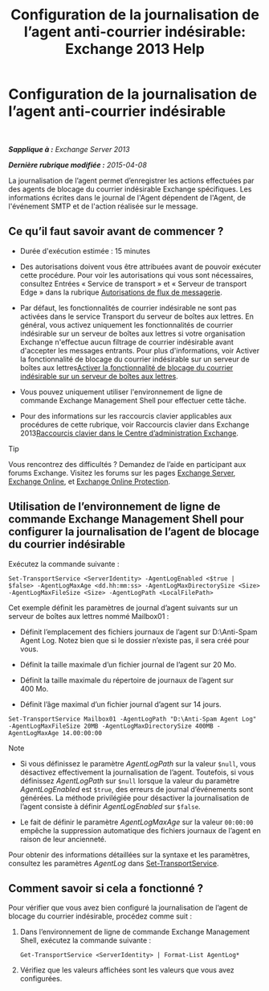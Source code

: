 ﻿---
title: 'Configuration de la journalisation de l’agent anti-courrier indésirable: Exchange 2013 Help'
TOCTitle: Configuration de la journalisation de l’agent anti-courrier indésirable
ms:assetid: df157ca3-ad8e-4302-acbc-5fbb8570c21d
ms:mtpsurl: https://technet.microsoft.com/fr-fr/library/Bb691337(v=EXCHG.150)
ms:contentKeyID: 50479354
ms.date: 04/24/2018
mtps_version: v=EXCHG.150
ms.translationtype: HT
---

# Configuration de la journalisation de l’agent anti-courrier indésirable

 

_**Sapplique à :** Exchange Server 2013_

_**Dernière rubrique modifiée :** 2015-04-08_

La journalisation de l’agent permet d’enregistrer les actions effectuées par des agents de blocage du courrier indésirable Exchange spécifiques. Les informations écrites dans le journal de l'Agent dépendent de l'Agent, de l'événement SMTP et de l'action réalisée sur le message.

## Ce qu’il faut savoir avant de commencer ?

  - Durée d'exécution estimée : 15 minutes

  - Des autorisations doivent vous être attribuées avant de pouvoir exécuter cette procédure. Pour voir les autorisations qui vous sont nécessaires, consultez Entrées « Service de transport » et « Serveur de transport Edge » dans la rubrique [Autorisations de flux de messagerie](mail-flow-permissions-exchange-2013-help.md).

  - Par défaut, les fonctionnalités de courrier indésirable ne sont pas activées dans le service Transport du serveur de boîtes aux lettres. En général, vous activez uniquement les fonctionnalités de courrier indésirable sur un serveur de boîtes aux lettres si votre organisation Exchange n'effectue aucun filtrage de courrier indésirable avant d'accepter les messages entrants. Pour plus d'informations, voir Activer la fonctionnalité de blocage du courrier indésirable sur un serveur de boîtes aux lettres[Activer la fonctionnalité de blocage du courrier indésirable sur un serveur de boîtes aux lettres](enable-anti-spam-functionality-on-mailbox-servers-exchange-2013-help.md).

  - Vous pouvez uniquement utiliser l'environnement de ligne de commande Exchange Management Shell pour effectuer cette tâche.

  - Pour des informations sur les raccourcis clavier applicables aux procédures de cette rubrique, voir Raccourcis clavier dans Exchange 2013[Raccourcis clavier dans le Centre d’administration Exchange](keyboard-shortcuts-in-the-exchange-admin-center-exchange-online-protection-help.md).

> [!TIP]
> Vous rencontrez des difficultés ? Demandez de l’aide en participant aux forums Exchange. Visitez les forums sur les pages <a href="https://go.microsoft.com/fwlink/p/?linkid=60612">Exchange Server</a>, <a href="https://go.microsoft.com/fwlink/p/?linkid=267542">Exchange Online</a>, et <a href="https://go.microsoft.com/fwlink/p/?linkid=285351">Exchange Online Protection</a>.


## Utilisation de l’environnement de ligne de commande Exchange Management Shell pour configurer la journalisation de l’agent de blocage du courrier indésirable

Exécutez la commande suivante :

    Set-TransportService <ServerIdentity> -AgentLogEnabled <$true | $false> -AgentLogMaxAge <dd.hh:mm:ss> -AgentLogMaxDirectorySize <Size> -AgentLogMaxFileSize <Size> -AgentLogPath <LocalFilePath>

Cet exemple définit les paramètres de journal d’agent suivants sur un serveur de boîtes aux lettres nommé Mailbox01 :

  -  Définit l’emplacement des fichiers journaux de l’agent sur D:\\Anti-Spam Agent Log. Notez bien que si le dossier n’existe pas, il sera créé pour vous.

  -  Définit la taille maximale d’un fichier journal de l’agent sur 20 Mo.

  -  Définit la taille maximale du répertoire de journaux de l’agent sur 400 Mo.

  -  Définit l’âge maximal d’un fichier journal d’agent sur 14 jours.

<!-- end list -->

    Set-TransportService Mailbox01 -AgentLogPath "D:\Anti-Spam Agent Log" -AgentLogMaxFileSize 20MB -AgentLogMaxDirectorySize 400MB -AgentLogMaxAge 14.00:00:00

> [!NOTE]
> <ul>
> <li><p>Si vous définissez le paramètre <em>AgentLogPath</em> sur la valeur <code>$null</code>, vous désactivez effectivement la journalisation de l’agent. Toutefois, si vous définissez <em>AgentLogPath</em> sur <code>$null</code> lorsque la valeur du paramètre <em>AgentLogEnabled</em> est <code>$true</code>, des erreurs de journal d’événements sont générées. La méthode privilégiée pour désactiver la journalisation de l’agent consiste à définir <em>AgentLogEnabled</em> sur <code>$false</code>.</p></li>
> <li><p>Le fait de définir le paramètre <em>AgentLogMaxAge</em> sur la valeur <code>00:00:00</code> empêche la suppression automatique des fichiers journaux de l’agent en raison de leur ancienneté.</p></li></ul>

Pour obtenir des informations détaillées sur la syntaxe et les paramètres, consultez les paramètres *AgentLog* dans [Set-TransportService](https://technet.microsoft.com/fr-fr/library/jj215682\(v=exchg.150\)).

## Comment savoir si cela a fonctionné ?

Pour vérifier que vous avez bien configuré la journalisation de l’agent de blocage du courrier indésirable, procédez comme suit :

1.  Dans l’environnement de ligne de commande Exchange Management Shell, exécutez la commande suivante :
    
        Get-TransportService <ServerIdentity> | Format-List AgentLog*

2.  Vérifiez que les valeurs affichées sont les valeurs que vous avez configurées.

